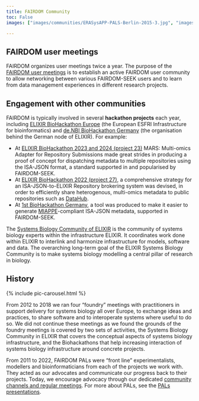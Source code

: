 ```yaml
---
title: FAIRDOM Community
toc: False
images: ["images/communities/ERASysAPP-PALS-Berlin-2015-3.jpg", "images/communities/Gruppe_15-09-15_0005_a_0.jpg","images/communities/neu1.jpg","images/communities/neu7.jpg","images/communities/neu8.jpg", "images/communities/old1.jpg", "images/communities/old2.jpg", "images/communities/old5.jpg", "images/communities/Workshop_Olga_Krebs_157.jpg"]

---
```


## FAIRDOM user meetings

FAIRDOM organizes user meetings twice a year. The purpose of the [FAIRDOM user meetings](https://fair-dom.org/events) is to establish an active FAIRDOM user community to allow networking between various FAIRDOM-SEEK users and to learn from data management experiences in different research projects. 

## Engagement with other communities

FAIRDOM is typically involved in several **hackathon projects** each year, including [ELIXIR BioHackathon Europe](https://biohackathon-europe.org) (the European ESFRI Infrastructure for bioinformatics) and [de.NBI BioHackathon Germany](https://www.denbi.de/de-nbi-events) (the organisation behind the German node of ELIXIR). For example:

- At [ELIXIR BioHackathon 2023 and 2024 (project 23)](https://github.com/elixir-europe/biohackathon-projects-2024/blob/main/23.md) MARS: Multi-omics Adapter for Repository Submissions made great strides in producing a proof of concept for dispatching metadata to multiple repositories using the ISA-JSON format, a standard supported in and popularised by FAIRDOM-SEEK.
- At [ELIXIR BioHackathon 2022 (project 27)](https://github.com/elixir-europe/biohackathon-projects-2022/blob/main/27/paper.md), a comprehensive strategy for an ISA-JSON-to-ELIXIR Repository brokering system was devised, in order to efficiently share heterogenous, multi-omics metadata to public repositories such as [DataHub](/fairdom-in-use/Datahub).
- At [1st BioHackathon Germany](https://www.denbi.de/de-nbi-events/1479-miappe-wizard-enabling-easy-creation-of-miappe-compliant-isa-metadata-for-plant-phenotyping-experiments), a tool was produced to make it easier to generate [MIAPPE](/fairdom-in-use/plant-is-and-miappe)-compliant ISA-JSON metadata, supported in FAIRDOM-SEEK. 

The [Systems Biology Community of ELIXIR](https://elixir-europe.org/communities/systems-biology) is the community of systems biology experts within the infrastructure ELIXIR. It coordinates work done within ELIXIR to interlink and harmonize infrastructure for models, software and data. The overarching long-term goal of the ELIXIR Systems Biology Community is to make systems biology modelling a central pillar of research in biology.

## History

{% include pic-carousel.html %}

From 2012 to 2018 we ran four “foundry” meetings with practitioners in support delivery for systems biology all over Europe, to exchange ideas and practices, to share software and to interoperate systems where useful to do so. We did not continue these meetings as we found the grounds of the foundry meetings is covered by two sets of activities, the Systems Biology Community in ELIXIR that covers the conceptual aspects of systems biology infrastructure, and the Biohackathons that help increasing interaction of systems biology infrastructure around concrete projects.

From 2011 to 2022, FAIRDOM PALs were “front line” experimentalists, modellers and bioinformaticians from each of the projects we work with. They acted as our advocates and communicate our progress back to their projects. Today, we encourage advocacy through our dedicated [community channels and regular meetings](/get_involved). For more about PALs, see the [PALs presentations](https://fairdomhub.org/presentations?filter%5Bquery%5D=pals&order=created_at_desc). 
